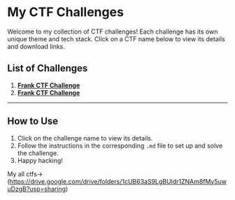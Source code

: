 # My CTF Challenges

Welcome to my collection of CTF challenges! Each challenge has its own unique theme and tech stack. Click on a CTF name below to view its details and download links.

## List of Challenges
1. [**Frank CTF Challenge**](ctfs/Frank-CTF.md)
2. [**Frank CTF Challenge**](ctfs/Find-Me-CTF.md)

---

## How to Use
1. Click on the challenge name to view its details.
2. Follow the instructions in the corresponding `.md` file to set up and solve the challenge.
3. Happy hacking!

My all ctfs->(https://drive.google.com/drive/folders/1cUB63aS9LgBUIdr1ZNAm8fMy5uwuDzgB?usp=sharing)
 
